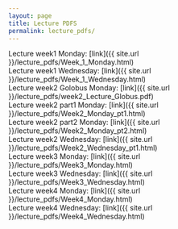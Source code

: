 ```yaml
---
layout: page
title: Lecture PDFS
permalink: lecture_pdfs/
---
```


Lecture week1 Monday:  [link]({{ site.url }}/lecture_pdfs/Week_1_Monday.html)   
Lecture week1 Wednesday:  [link]({{ site.url }}/lecture_pdfs/Week_1_Wednesday.html)  
Lecture week2 Golobus Monday:  [link]({{ site.url }}/lecture_pdfs/week2_Lecture_Globus.pdf)  
Lecture week2 part1 Monday:  [link]({{ site.url }}/lecture_pdfs/Week2_Monday_pt1.html)  
Lecture week2 part2 Monday:  [link]({{ site.url }}/lecture_pdfs/Week2_Monday_pt2.html)  
Lecture week2 Wednesday:  [link]({{ site.url }}/lecture_pdfs/Week2_Wednesday_pt1.html)  
Lecture week3 Monday:  [link]({{ site.url }}/lecture_pdfs/Week3_Monday.html)  
Lecture week3 Wednesday: [link]({{ site.url }}/lecture_pdfs/Week3_Wednesday.html)  
Lecture week4 Monday:	[link]({{ site.url }}/lecture_pdfs/Week4_Monday.html)  
Lecture week4 Wednesday:   [link]({{ site.url }}/lecture_pdfs/Week4_Wednesday.html)

